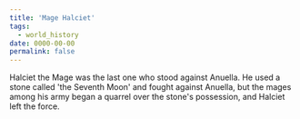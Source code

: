 ```yaml
---
title: 'Mage Halciet'
tags:
  - world_history
date: 0000-00-00
permalink: false
---
```

Halciet the Mage was the last one who stood against Anuella. He used a stone called 'the Seventh Moon' and fought against Anuella, but the mages among his army began a quarrel over the stone's possession, and Halciet left the force.